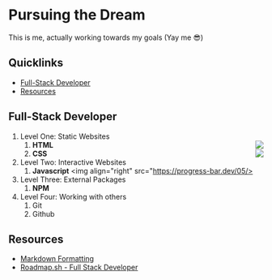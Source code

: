 # Pursuing the Dream
This is me, actually working towards my goals (Yay me 😎) 

## Quicklinks
- [Full-Stack Developer](#full-stack-developer)
- [Resources](#resources)

## Full-Stack Developer
1. Level One: Static Websites
    1. **HTML** <img align="right" src="https://progress-bar.dev/10/">
    2. **CSS** <img align="right" src="https://progress-bar.dev/10/">
2. Level Two: Interactive Websites
    1. **Javascript** <img align="right" src="https://progress-bar.dev/05/>
3. Level Three: External Packages
    1. **NPM** 
4. Level Four: Working with others
    1. Git
    2. Github


## Resources
- [Markdown Formatting](https://markdown-it.github.io/)
- [Roadmap.sh - Full Stack Developer](https://roadmap.sh/full-stack)